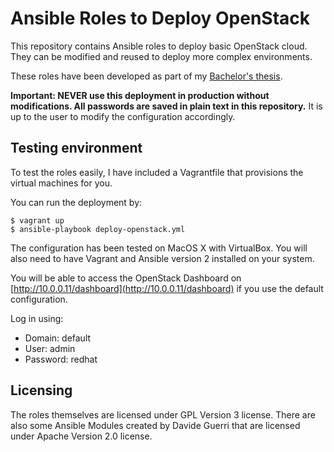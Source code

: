 # Ansible Roles to Deploy OpenStack

This repository contains Ansible roles to deploy basic OpenStack cloud. They can be modified and reused to deploy more complex environments.

These roles have been developed as part of my [Bachelor's thesis](https://github.com/asamalik/bc-thesis/blob/master/projekt.pdf).


**Important: NEVER use this deployment in production without modifications. All passwords are saved in plain text in this repository.** It is up to the user to modify the configuration accordingly.

## Testing environment

To test the roles easily, I have included a Vagrantfile that provisions the virtual machines for you.

You can run the deployment by:

```
$ vagrant up
$ ansible-playbook deploy-openstack.yml
```

The configuration has been tested on MacOS X with VirtualBox. You will also need to have Vagrant and Ansible version 2 installed on your system.

You will be able to access the OpenStack Dashboard on [http://10.0.0.11/dashboard](http://10.0.0.11/dashboard) if you use the default configuration. 

Log in using:
* Domain: default
* User: admin
* Password: redhat


## Licensing

The roles themselves are licensed under GPL Version 3 license. There are also some Ansible Modules created by Davide Guerri that are licensed under Apache Version 2.0 license.
